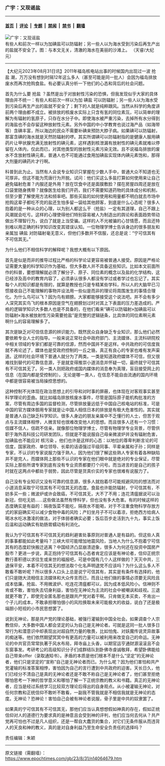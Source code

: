 ### 广宇：又现谣盐

---

#### [首页](../../../..?n14064679) &nbsp;|&nbsp; [评论](../../../../../epoch-comment?n14064679) &nbsp;|&nbsp; [专题](../../../../../epoch-special?n14064679) &nbsp;|&nbsp; [禁闻](../../../../../epoch-news?n14064679) &nbsp;|&nbsp; [禁书](../../../../../books?n14064679) &nbsp;|&nbsp; [翻墙](https://github.com/gfw-breaker/nogfw/blob/master/README.md?n14064679)


<div><img alt="广宇：又现谣盐" class="attachment-djy_600_400 size-djy_600_400 wp-post-image" src="https://i.epochtimes.com/assets/uploads/2020/10/2020-10-19-18807-30C7F819-0F78-4809-9DDB-F5C2C0B6F8B6-600x400.jpeg"/>
<div class="caption">
 有些人和前次一样以为加碘盐可以防辐射；另一些人以为海水受到污染后再生产出的盐就不安全了。图：与本文无关，清澈的海水在美丽的沙滩上。 （天睿/大纪元）
</div></div><hr/><div class="post_content" id="artbody" itemprop="articleBody">
 <!-- article content begin -->
 <p>
  【大纪元2023年08月31日讯】2011年福岛核电站出事的时候国内出现过一波
  <ok href="https://www.epochtimes.com/gb/tag/%E6%8A%A2%E7%9B%90.html">
   抢盐
  </ok>
  潮，万万没有想到时隔12年这么多人（甚至可能是同一批人）会因为福岛排放废水而再次抢购食盐。有必要认真分析一下他们的心态和背后的社会问题。
 </p>
 <p>
  首先为什么要
  <ok href="https://www.epochtimes.com/gb/tag/%E6%8A%A2%E7%9B%90.html">
   抢盐
  </ok>
  ？虽然是出于对放射性污染的恐惧，但我发现似乎大家的具体理由并不统一：有些人和前次一样以为加
  <ok href="https://www.epochtimes.com/gb/tag/%E7%A2%98%E7%9B%90.html">
   碘盐
  </ok>
  可以防辐射；另一些人以为海水受到污染后再生产出的盐就不安全了；剩下的人就是纯粹跟风。当然从科学的角度讲前两个理由都不成立。被排放的核废水实际上只含有氢的同位素氚，可以简单的理解为有辐射的氢原子，只存在水分子中。即使海水被严重污染，去掉所有水分得到的海盐也不会存留这种放射性元素。另外中国的中小学教育也说过海产品（如海带等）含碘丰富，所以海边的民众不需要补碘来预防大脖子病。如果碘可以防辐射，那富含碘的海水就是天然防辐射的啰。其实所谓碘可以防辐射指的是健康人服用碘药片让甲状腺充满无放射性的碘元素，这样遇到核泄漏有放射性的碘元素就难以停留在人体内，仅此而已，对其他类型的放射性元素污染无效。且不说福岛排放的废水不含放射性碘元素，普通人也不可能通过食用加碘盐实现体内碘元素饱和，那得大剂量的碘药片才行啊。
 </p>
 <p>
  科普到此为止。当然有人会说专业知识只掌握在少数人手中，普通大众不知道也无可厚非。但这不能为荒唐行为开脱。试问：他们买这么多盐打算如何使用来让自己避免辐射危害？内服还是外用？放在饮食中还是面膜敷脸？摆在房屋四周还是放在口袋里随身携带？就像医生给我们开药，我们不需要知道药物的具体成分和机制，但至少要了解使用方法和频率吧。那些买盐的如何使用和用量都不明白就去市场中抢购这辈子都吃不完的盐还生怕多留一袋给其他顾客，到底是什么心态呢？很多人抱着的是一种从众的心理，以为别人都这么干（抢盐）一定有其道理，自己不跟上风潮就会吃亏。这样的心理使得他们特别容易被人为制造出的舆论和表面趋势带动做出不理智行为，说白了就是上当受骗。这样的人不光被骗的心甘情愿，而且还特别难以用正确的科学知识改变其错误认知。一位物理学博士告诉身边的很多朋友和亲属加
  <ok href="https://www.epochtimes.com/gb/tag/%E7%A2%98%E7%9B%90.html">
   碘盐
  </ok>
  对防辐射毫无意义，但他们多数并不信服，还总是说：“宁可信其有不可信其无。”
 </p>
 <p>
  为什么他们不相信科学的解释呢？我想大概有以下原因。
 </p>
 <p>
  首先是似是而非的推导过程比严格的科学论证更容易被普通人接受。原因是严格论证需要大量的科学知识作为基础，但大多数人并不具备这些知识。比如本文前面所作的科普，要想理解就必须了解分子、原子、同位素的概念以及盐的化学结构，这已经涉及高中的教育内容了，必须承认很多人都没有学过或者学过也忘记了。其实每个人的知识都是有限的，就算是教授也只是专精某些学科，所以人的大脑早已习惯接收自己不能理解的事物并设法用一些似是而非的理论将周围发生的事情合理化。为什么鸟可以飞？因为鸟有翅膀。大家都能够接受这个说法吧。并不会有多少人深究其实鸟飞的根本原因是空气在翅膀划过时对其上下表面的压力差造成的。严格的逻辑学知识大多数人也是不具备的，在他们看来“碘可以防辐射»加碘盐可以防辐射»海水被放射性污染需要抢盐”是完整的逻辑链条，比具体的同位素啊元素啊什么的容易理解多了。
 </p>
 <p>
  其次是缺乏对可信信息源的辨识能力。既然民众自身缺乏专业知识，那么他们必然要依赖专业人士的指导。一般来说正常社会中政府部门、主流媒体、主流科研院校中相关领域的专家们都是可靠的信源，然而中国并不是这样。中共政府的可信度我就不再论述了，媒体也是受政府控制的一丘之貉，真正有良心的专家也难有发声渠道。这样的社会环境下普通人就分为了两类。一类是知道政府媒体不可信，但又很难找到替代的可靠信息源，于是就变得推崇小道消息并怀疑一切，最终就宁可信其有不可信其无了。另一类人则把政府或国内媒体的消息奉为真理，盲目接受网上的信息（在国内都是受控制的）。无论是哪一类人，在信息不能自由流通的国内环境中都是很容易被当局操控思想的。
 </p>
 <p>
  这种控制不光体现在政治思想上的引导和对时事的屏蔽，也体现在对客观事实甚至科学理论的歪曲。就比如福岛排放核废水事件，尽管是国际原子能机构批准的方案，尽管有周边多国的监督检测，尽管排放量远低于中国自己核电站的标准，可是中国的官方媒体御用专家就是让中国人相信日本的排放是有极大危害性的。其实就是普通人自己缺乏科学知识。很多人身边的朋友亲属中不乏懂行的人士，但苦于观点与主流媒体相悖，人微言轻也很难改变他人的思想。而且很多人还有一个习惯：信媒不信人，信疏不信亲。就像那位物理学博士，尽管有物理学专业背景，尽管供职于海外高科技公司研发团队，但就是不能说服自己母亲微波炉并没有辐射危害，加碘盐也不能应对
  <ok href="https://www.epochtimes.com/gb/tag/%E6%A0%B8%E6%B1%A1%E6%9F%93.html">
   核污染
  </ok>
  。他们也许是这样的心态：以地位的尊卑判断言论的可信度，国家政府、单位领导、长辈的话语强过平级同事、平辈亲属和子孙；同样是专家，不认识的专家说服力强于熟人，因为他们很了解这些熟人专家有着各种缺陷并不是完人，而媒体网上那些不认识的专家在他们眼中就是绝对的专业保证，尽管实际上那些所谓专家到底有没有专业资质都要打个问号。而当进言的是自己的孩子时就在这两点中都处于弱势，因此尽管是货真价实的专家也很难有说服力了。
 </p>
 <p>
  自己没有专业知识又没有可靠的信息源，很多人就抱着尽可能规避风险的想法而对小道消息采取宁可信其有不可信其无的态度。食盐也许能防辐射，宁可信其有，不妨多买一些；微波炉或许会致癌，不可信其无，大不了不用；连花清瘟据说可以治新冠，但吃无妨……这些做法虽然有悖科学，但也没有多大危害。有的时候这样的态度确实是有益的：隔夜饭菜不能吃，隔夜水不能喝，对于不注重食物科学存放方式的家庭确实可以减少食物中毒的风险；产妇坐月子不可以着凉，拒绝西方给病人喝冰水吃冰激凌的做法，对于体弱者确实必要；饭后百步走活到九十九，事实上饭后温和运动确实有助肠胃蠕动有利消化。
 </p>
 <p>
  我认为宁可信其有不可信其无的趋利避害处事原则对普通人是有益的。但这些人真的事事都能如此考量吗？三峡大坝可能增加地震风险，当地人为什么不抱着宁可信其有的态度赶快搬迁逃离？中国经济凸显崩溃迹象，很多人为何还在投资中国房产股市？更进一步说，真正抱持宁可信其有心态者肯定应该是有神论者，信仰正统宗教行善积德以求往生或来世的福报吧，可是中国有几个人这样做的？天灭中共，三退保平安，本着不可信其无的想法取个化名声明退党不应该吗？为什么这么多人不敢看不敢听呢？所以很多人口头上总是说宁可信其有，其实是有条件有选择的，他们只是随大流相信主流媒体和大众传言而已，而且让他们做的事情必须要无风险且成本低廉。抢盐、不用微波炉、吃连花清瘟都可以，因为成本低风险小。信神则不肯或不敢，害怕失去切身利益，害怕在无神论为主流的社会中被嘲讽和歧视。三退就更不敢了，即使完全匿名那也是跟共产党对着干啊。只肯做无本买卖，不肯出一个子儿的成本，不敢承担哪怕很小的风险换取未来可能极大的收益，说白了还是极端胆小短视的小市民思想罢了。
 </p>
 <p>
  说到无神论，那是共产党的理论基础，被强行灌输到中国全社会。如果调查个人宗教信仰，大多数中国人都会坚定的认为自己是无神论者。可就是这同一批人很多日常行为和潜意识中却表现出对超自然力量的敬畏，比如怕鬼、对妖魔传说灵异故事的痴迷等。他们依然期望冥冥中有更高的力量可以被利用来改变自己的命运。无神论的中共官员常常执著于风水布局，拜寺庙上头香，以期官运亨通财源滚滚且不会东窗事发。考研考公的高级知识分子们成群结队到卧佛寺虔诚敬拜，希望卧佛能给自己带来offer（录取通知书）。矛盾的本质是他们根本不是什么“坚定”的无神论者，他们只是坚定的“宣称”自己是无神论者而已。为什么呢？因为他们害怕和共产党灌输的标准答案相悖，害怕因为自己的言行遭到中共政府的迫害。天长日久，他们已经分不清自己是真的无神论者还是不敢不称自己是无神论者了，他们甚至拒绝哪怕思考一下神的哲学意义和哪怕了解一下正统宗教的教义和书籍。真正的无神论者，应当是经过系统学习比较双方理论后得出的自身观点。从小被灌输无神论，对任何宗教和正统信仰不敢听不敢看，一副我不管我就是不相信我就是无神论的态度。无神论？恐神论！害怕自己会被有神论者说服，骨子里是中共的奴隶罢了。
 </p>
 <p>
  如果真的宁可信其有不可信其无，那他们应当认真想想假如神真的存在，假如正统信仰对人的道德行为要求真的是神意且会受到神的评判，他们应当何去何从？共产党再可怕也不过是凡人组织，还是一帮自大蠢货的集合，对它们无条件服从而违背人的天良和神的教义，真的是对自身利益乃至生命安全负责任的选择吗？
 </p>
 <p>
  责任编辑：朱颖
 </p>
 <!-- article content end -->
 <div id="below_article_ad">
 </div>
</div>


---

原文链接（需翻墙）：https://www.epochtimes.com/gb/23/8/31/n14064679.htm